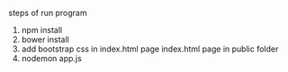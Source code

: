 steps of run program
1. npm install
2. bower install
3. add bootstrap css in index.html page index.html page in public folder
4. nodemon app.js

